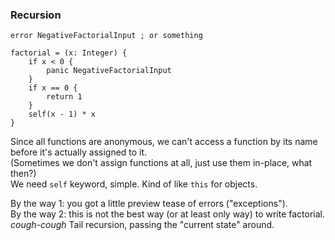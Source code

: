### Recursion

```
error NegativeFactorialInput ; or something

factorial = (x: Integer) {
    if x < 0 {
        panic NegativeFactorialInput
    }
    if x == 0 {
        return 1
    }
    self(x - 1) * x
}
```

Since all functions are anonymous, we can't access a function by its name before it's actually assigned to it.\
(Sometimes we don't assign functions at all, just use them in-place, what then?)\
We need `self` keyword, simple. Kind of like `this` for objects.

By the way 1: you got a little preview tease of errors ("exceptions").\
By the way 2: this is not the best way (or at least only way) to write factorial.\
_cough-cough_ Tail recursion, passing the "current state" around.